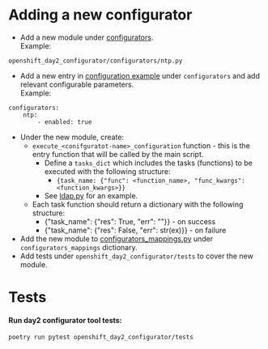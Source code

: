 # Adding a new configurator

- Add a new module under [configurators](../openshift_day2_configurator/configurators).  
  Example:

```
openshift_day2_configurator/configurators/ntp.py
```

- Add a new entry in [configuration example](../day2_configuration.example.yaml) under `configurators` and add relevant configurable parameters.  
  Example:

```
configurators:
    ntp:
        - enabled: true
```

- Under the new module, create:
  - `execute_<conifguratot-name>_configuration` function - this is the entry function that will be called by the main script.
    - Define a `tasks_dict` which includes the tasks (functions) to be executed with the following structure:
      - `{task_name: {"func": <function_name>, "func_kwargs": <function_kwargs>}}`
    - See [ldap.py](../openshift_day2_configurator/configurators/ldap.py) for an example.
  - Each task function should return a dictionary with the following structure:
    - {"task_name": {"res": True, "err": ""}} - on success
    - {"task_name": {"res": False, "err": str(ex)}} - on failure
- Add the new module to [configurators_mappings.py](../openshift_day2_configurator/configurators/mappings/configurators_mappings.py)
  under `configurators_mappings` dictionary.
- Add tests under `openshift_day2_configurator/tests` to cover the new module.


# Tests
#### Run day2 configurator tool tests:
```bash
poetry run pytest openshift_day2_configurator/tests
```

